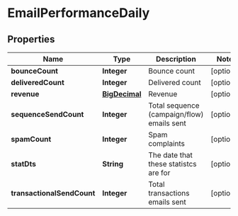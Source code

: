 
# EmailPerformanceDaily

## Properties
Name | Type | Description | Notes
------------ | ------------- | ------------- | -------------
**bounceCount** | **Integer** | Bounce count |  [optional]
**deliveredCount** | **Integer** | Delivered count |  [optional]
**revenue** | [**BigDecimal**](BigDecimal.md) | Revenue |  [optional]
**sequenceSendCount** | **Integer** | Total sequence (campaign/flow) emails sent |  [optional]
**spamCount** | **Integer** | Spam complaints |  [optional]
**statDts** | **String** | The date that these statistcs are for |  [optional]
**transactionalSendCount** | **Integer** | Total transactions emails sent |  [optional]



